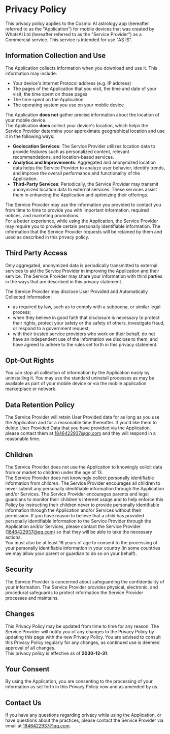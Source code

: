 # Privacy Policy

This privacy policy applies to the Cosmo: AI astrology app (hereafter referred to as the "Application") for mobile devices that was created by WhatsAI Ltd (hereafter referred to as the "Service Provider") as a Commercial service. This service is intended for use "AS IS".

## Information Collection and Use

The Application collects information when you download and use it. This information may include:

- Your device's Internet Protocol address (e.g. IP address)  
- The pages of the Application that you visit, the time and date of your visit, the time spent on those pages  
- The time spent on the Application  
- The operating system you use on your mobile device  

The Application **does not** gather precise information about the location of your mobile device.  
The Application **does** collect your device's location, which helps the Service Provider determine your approximate geographical location and use it in the following ways:

- **Geolocation Services**: The Service Provider utilizes location data to provide features such as personalized content, relevant recommendations, and location-based services.  
- **Analytics and Improvements**: Aggregated and anonymized location data helps the Service Provider to analyze user behavior, identify trends, and improve the overall performance and functionality of the Application.  
- **Third-Party Services**: Periodically, the Service Provider may transmit anonymized location data to external services. These services assist them in enhancing the Application and optimizing their offerings.  

The Service Provider may use the information you provided to contact you from time to time to provide you with important information, required notices, and marketing promotions.  
For a better experience, while using the Application, the Service Provider may require you to provide certain personally identifiable information. The information that the Service Provider requests will be retained by them and used as described in this privacy policy.

## Third Party Access

Only aggregated, anonymized data is periodically transmitted to external services to aid the Service Provider in improving the Application and their service. The Service Provider may share your information with third parties in the ways that are described in this privacy statement.

The Service Provider may disclose User Provided and Automatically Collected Information:

- as required by law, such as to comply with a subpoena, or similar legal process;  
- when they believe in good faith that disclosure is necessary to protect their rights, protect your safety or the safety of others, investigate fraud, or respond to a government request;  
- with their trusted service providers who work on their behalf, do not have an independent use of the information we disclose to them, and have agreed to adhere to the rules set forth in this privacy statement.

## Opt-Out Rights

You can stop all collection of information by the Application easily by uninstalling it. You may use the standard uninstall processes as may be available as part of your mobile device or via the mobile application marketplace or network.

## Data Retention Policy

The Service Provider will retain User Provided data for as long as you use the Application and for a reasonable time thereafter. If you'd like them to delete User Provided Data that you have provided via the Application, please contact them at [1846422937@qq.com](mailto:1846422937@qq.com) and they will respond in a reasonable time.

## Children

The Service Provider does not use the Application to knowingly solicit data from or market to children under the age of 13.  
The Service Provider does not knowingly collect personally identifiable information from children. The Service Provider encourages all children to never submit any personally identifiable information through the Application and/or Services. The Service Provider encourages parents and legal guardians to monitor their children's Internet usage and to help enforce this Policy by instructing their children never to provide personally identifiable information through the Application and/or Services without their permission. If you have reason to believe that a child has provided personally identifiable information to the Service Provider through the Application and/or Services, please contact the Service Provider ([1846422937@qq.com](mailto:1846422937@qq.com)) so that they will be able to take the necessary actions.  
You must also be at least 16 years of age to consent to the processing of your personally identifiable information in your country (in some countries we may allow your parent or guardian to do so on your behalf).

## Security

The Service Provider is concerned about safeguarding the confidentiality of your information. The Service Provider provides physical, electronic, and procedural safeguards to protect information the Service Provider processes and maintains.

## Changes

This Privacy Policy may be updated from time to time for any reason. The Service Provider will notify you of any changes to the Privacy Policy by updating this page with the new Privacy Policy. You are advised to consult this Privacy Policy regularly for any changes, as continued use is deemed approval of all changes.  
This privacy policy is effective as of **2030-12-31**.

## Your Consent

By using the Application, you are consenting to the processing of your information as set forth in this Privacy Policy now and as amended by us.

## Contact Us

If you have any questions regarding privacy while using the Application, or have questions about the practices, please contact the Service Provider via email at [1846422937@qq.com](mailto:1846422937@qq.com).

